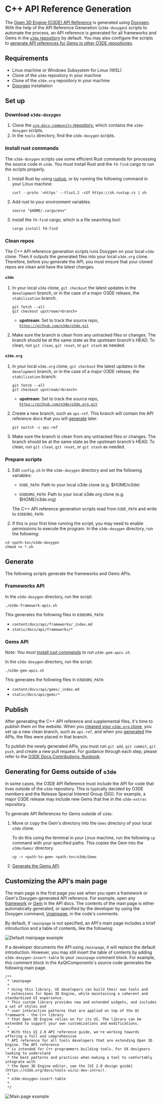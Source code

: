 # C++ API Reference Generation

The [Open 3D Engine (O3DE) API Reference](https://www.o3de.org/docs/api/) is generated using [Doxygen](https://www.doxygen.nl/). With the help of the API Reference Generation (`o3de-doxygen`) scripts to automate the process, an API reference is generated for all frameworks and Gems in the [`o3de` repository](https://github.com/o3de/o3de.org) by default.  You may also configure the scripts to [generate API references for Gems in other O3DE repositories]((#generating-for-gems-outside-of-o3de)).


## Requirements

* Linux machine or Windows Subsystem for Linux (WSL)
* Clone of the `o3de` repository in your machine
* Clone of the `o3de.org` repository in your machine
* [Doxygen](https://www.doxygen.nl/manual/install.html) installation

## Set up 

### Download `o3de-doxygen`

1. Clone the  [`sig-docs-community` repository](https://github.com/o3de/sig-docs-community/), which contains the `o3de-doxygen` scripts.
2. In the `tools` directory, find the `o3de-doxygen` scripts.


### Install rust commands

The `o3de-doxygen` scripts use some efficient Rust commands for processing the source code in `o3de`. You must install Rust and the `fd-find` cargo to run the scripts properly. 


1. Install Rust by using [rustup](https://rustup.rs/), or by running the following command in your Linux machine: 

    ```shell
    curl --proto '=https' --tlsv1.2 -sSf https://sh.rustup.rs | sh
    ```

1. Add rust to your environment variables.

    ```shell
    source "$HOME/.cargo/env"
    ```

1. Install the `fd-find` cargo, which is a file searching tool:

    ```shell
    cargo install fd-find
    ```



### Clean repos

The C++ API reference generation scripts runs Doxygen on your local `o3de` clone. Then it outputs the generated files into your local `o3de.org` clone. Therefore, before you generate the API, you must ensure that your cloned repos are clean and have the latest changes.

#### `o3de`

1. In your local `o3de` clone, `git checkout` the latest updates in the `development` branch, or in the case of a major O3DE release, the `stabilization` branch. 

    ```shell
    git fetch --all
    git checkout upstream/<branch> 
    ```
   -  **upstream**: Set to track the source repo, [`https://github.com/o3de/o3de.git`](https://github.com/o3de/o3de.git)

1. Make sure the branch is clean from any untracked files or changes. The branch should be at the same state as the upstream branch's HEAD. To clean, run  `git clean`, `git reset`, or `git stash` as needed.

#### `o3de.org`

1. In your local `o3de.org` clone, `git checkout` the latest updates in the `development` branch, or in the case of a major O3DE release, the `stabilization` branch. 

    ```shell
    git fetch --all
    git checkout upstream/<branch> 
    ```
   -  **upstream**: Set to track the source repo, [`https://github.com/o3de/o3de.org.git`](https://github.com/o3de/o3de.org.git)

1. Create a new branch, such as `api-ref`. This branch will contain the API reference docs that you will [generate](#generate) later.

    ```shell
    git switch -c api-ref
    ```

1. Make sure the branch is clean from any untracked files or changes. The branch should be at the same state as the upstream branch's HEAD. To clean, run  `git clean`, `git reset`, or `git stash` as needed.

### Prepare scripts

1. Edit `config.sh` in the `o3de-doxygen` directory and set the following variables:

   - `O3DE_PATH`: Path to your local o3de clone  (e.g. $HOME/o3de)

   - `O3DEORG_PATH`: Path to your local o3de.org clone (e.g. $HOME/o3de.org)

    The C++ API reference generation scripts read from `O3DE_PATH` and write to `O3DEORG_PATH`. 

1. If this is your first time running the script, you may need to enable permissions to execute the program. In the `o3de-doxygen` directory, run the following: 

```shell
cd <path-to>/o3de-doxygen
chmod +x *.sh
```

## Generate

The following scripts generate the frameworks and Gems APIs. 

### Frameworks API

In the `o3de-doxygen` directory, run the script:

```shell
./o3de-framework-apis.sh
```

This generates the following files in `O3DEORG_PATH`: 
 - `content/docs/api/frameworks/_index.md`
 - `static/docs/api/frameworks/*`

### Gems API

*Note: You must [install rust commands](#install-rust-commands) to run `o3de-gem-apis.sh`.*

In the `o3de-doxygen` directory, run the script:

```shell
./o3de-gem-apis.sh
```

This generates the following files in `O3DEORG_PATH`: 
  - `content/docs/api/gems/_index.md`
  - `static/docs/api/gems/*`



## Publish

After generating the C++ API reference and supplemental files, it's time to publish them on the website. When you [cleaned your `o3de.org` clone](#o3deorg), you set up a new clean branch, such as `api-ref`, and when you [generated](#generate) the APIs, the files were placed in that branch. 

To publish the newly generated APIs, you must run `git add`, `git commit`, `git push`, and create a new pull request. For guidance through each step, please refer to the [O3DE Docs Contributions: Runbook](https://www.o3de.org/docs/contributing/to-docs/git-workflow/).


## Generating for Gems outside of `o3de`

In some cases, the O3DE API Reference must include the API for code that lives outside of the `o3de` repository. This is typically decided by O3DE members and the Release Special Interest Group (SIG). For example, a major O3DE release may include new Gems that live in the `o3de-extras` repository.

To generate API References for Gems outside of `o3de`: 

1. Move or copy the Gem's directory into the `Gems` directory of your local `o3de` clone. 

    To do this using the terminal in your Linux machine, run the following `cp` command with your specified paths. This copies the Gem into the `o3de/Gems/` directory.

    ```shell
    cp -r <path-to-gem> <path-to>/o3de/Gems
    ```

2. [Generate the Gems API](#gems-api). 


## Customizing the API's main page

The main page is the first page you see when you open a framework or Gem's Doxygen-generated API reference. For example, open any [framework](https://www.o3de.org/docs/api/frameworks/) or [Gem](https://www.o3de.org/docs/api/gems/) in the API docs. The contents of the main page is either automatically generated, or specified by the developer by using the Doxygen command, [\mainpage](https://doxygen.nl/manual/commands.html#cmdmainpage), in the code's comments.

By default, if `\mainpage` is not specified, an API's main page includes a brief introduction and a table of contents, like the following: 

![Default mainpage example](files/default-mainpage-example.png)

If a developer documents the API using `/mainpage`, it will replace the default introduction. However, you may still insert the table of contents by adding `o3de-doxygen-insert-table` to your `/mainpage` comment block. For example, this comment block in the AzQtComponents's source code generates the following main page. 

```
/**
 * \mainpage
 * 
 * Using this library, UI developers can build their own tools and
 * extensions for Open 3D Engine, while maintaining a coherent and standardized UI experience.
 * This custom library provides new and extended widgets, and includes a set of styles and
 * user interaction patterns that are applied on top of the Qt framework - the C++ library
 * that Open 3D Engine relies on for its UI. The library can be extended to support your own customizations and modifications. 
 * 
 * With this UI 2.0 API reference guide, we're working towards offering a full and comprehensive
 * API reference for all tools developers that are extending Open 3D Engine. The API reference
 * is intended for C++ programmers building tools. For UX designers looking to understand
 * the best patterns and practices when making a tool to comfortably integrate with
 * the Open 3D Engine editor, see the [UI 2.0 design guide](https://o3de.org/docs/tools-ui/ui-dev-intro/).
 * 
 * o3de-doxygen-insert-table
 * 
 */
```

![Main page example](files/mainpage-example.png)
